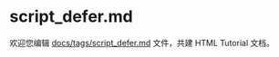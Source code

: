 script_defer.md
===

欢迎您编辑 <a target="__blank" href="https://github.com/jaywcjlove/html-tutorial/blob/master/docs/tags/script_defer.md">docs/tags/script_defer.md</a> 文件，共建 HTML Tutorial 文档。